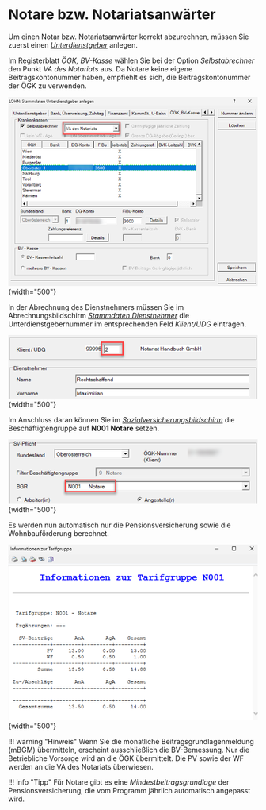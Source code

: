 # Notare bzw. Notariatsanwärter

Um einen Notar bzw. Notariatsanwärter korrekt abzurechnen, müssen Sie zuerst einen [*Unterdienstgeber*](../Klientenstammdaten/Unterdienstgeber.md) anlegen.

Im Registerblatt *ÖGK, BV-Kasse* wählen Sie bei der Option *Selbstabrechner* den Punkt *VA des Notariats* aus. Da Notare keine eigene Beitragskontonummer haben, empfiehlt es sich, die Beitragskontonummer der ÖGK zu verwenden.

![Image](img/image607.png){width="500"}

In der Abrechnung des Dienstnehmers müssen Sie im Abrechnungsbildschirm [*Stammdaten Dienstnehmer*](../Abrechnungsbildschirme/Stammdaten%20Dienstnehmer.md) die Unterdienstgebernummer im entsprechenden Feld *Klient/UDG* eintragen.

![Image](img/image608.png){width="500"}

Im Anschluss daran können Sie im [*Sozialversicherungsbildschirm*](../Abrechnungsbildschirme/Sozialversicherung.md) die Beschäftigtengruppe auf **N001 Notare** setzen.

![Image](img/image609.png){width="500"}

Es werden nun automatisch nur die Pensionsversicherung sowie die Wohnbauförderung berechnet.

![Image](img/image610.png){width="500"}

!!! warning "Hinweis"
    Wenn Sie die monatliche Beitragsgrundlagenmeldung (mBGM) übermitteln, erscheint ausschließlich die BV-Bemessung. Nur die Betriebliche Vorsorge wird an die ÖGK übermittelt. Die PV sowie der WF werden an die VA des Notariats überwiesen. 

!!! info "Tipp"
    Für Notare gibt es eine *Mindestbeitragsgrundlage* der Pensionsversicherung, die vom Programm jährlich automatisch angepasst wird.